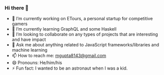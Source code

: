 ### Hi there 👋

- 🔭 I’m currently working on ETours, a personal startup for competitive gamers
- 🌱 I’m currently learning GraphQL and some Haskell
- 👯 I’m looking to collaborate on any types of projects that are interesting and have impact
- 💬 Ask me about anything related to JavaScript frameworks/libraries and machine learning
- 📫 How to reach me: mgupta8143@gmail.com
- 😄 Pronouns: He/him/his
- ⚡ Fun fact: I wanted to be an astronaut when I was a kid.

<!--
**mgupta8143/mgupta8143** is a ✨ _special_ ✨ repository because its `README.md` (this file) appears on your GitHub profile.

Here are some ideas to get you started:

- 🔭 I’m currently working on ...
- 🌱 I’m currently learning ...
- 👯 I’m looking to collaborate on ...
- 🤔 I’m looking for help with ...
- 💬 Ask me about ...
- 📫 How to reach me: ...
- 😄 Pronouns: ...
- ⚡ Fun fact: ...
-->
